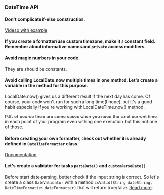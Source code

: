 ### DateTime API

#### Don't complicate if-else construction.
[Videso with example](https://www.youtube.com/watch?v=P-UmyrbGjwE&list=PL7FuXFaDeEX1smwnp-9ri8DBpgdo7Msu2)

#### If you create a formatter/use custom timezone, make it a constant field. Remember about informative names and `private` access modifiers.

#### Avoid magic numbers in your code.
They are should be constants.

#### Avoid calling LocalDate.now multiple times in one method. Let's create a variable in the method for this purpose.
LocalDate.now() gives us a different result if the next day has come. Of course, your code won't run 
for such a long time(I hope), but it's a good habit especially if you're working with LocalDateTime.now() method.

P.S. of course there are some cases when you need the strict current time in each point of your program 
even withing one execution, but this not one of those.

#### Before creating your own formatter, check out whether it is already defined in `DateTimeFormatter` class.
[Documentation](https://docs.oracle.com/en/java/javase/11/docs/api/java.base/java/time/format/DateTimeFormatter.html)

#### Let's create a validator for tasks `parseDate()` and `customParseDate()`
Before start date-parsing, better check if the input string is correct. 
So let's create a class `DateValidator` with a method 
`isValid(String dateString, DateTimeFormatter dateFormatter)` that will return true/false.
[Read more](https://www.baeldung.com/java-string-valid-date).                                                                                
